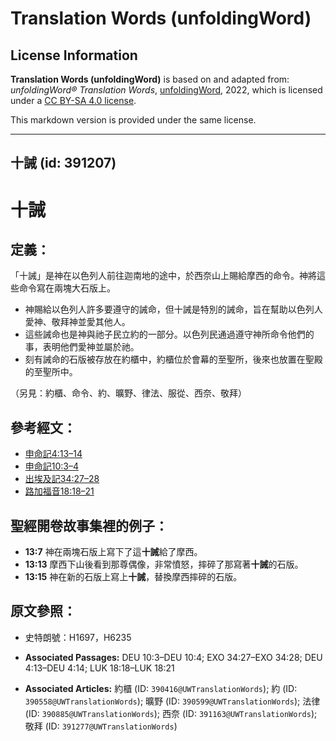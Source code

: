 # Translation Words (unfoldingWord)

## License Information

**Translation Words (unfoldingWord)** is based on and adapted from: _unfoldingWord® Translation Words_, [unfoldingWord](https://unfoldingword.org/utw), 2022, which is licensed under a [CC BY-SA 4.0 license](https://creativecommons.org/licenses/by-sa/4.0/legalcode.en).

This markdown version is provided under the same license.



--------------------------------

## 十誡 (id: 391207)

十誡
==

定義：
---

「十誡」是神在以色列人前往迦南地的途中，於西奈山上賜給摩西的命令。神將這些命令寫在兩塊大石版上。

* 神賜給以色列人許多要遵守的誡命，但十誡是特別的誡命，旨在幫助以色列人愛神、敬拜神並愛其他人。
* 這些誡命也是神與祂子民立約的一部分。以色列民通過遵守神所命令他們的事，表明他們愛神並屬於祂。
* 刻有誡命的石版被存放在約櫃中，約櫃位於會幕的至聖所，後來也放置在聖殿的至聖所中。

（另見：約櫃、命令、約、曠野、律法、服從、西奈、敬拜）

參考經文：
-----

* [申命記4:13–14](https://ref.ly/Deut4:13-Deut4:14)
* [申命記10:3–4](https://ref.ly/Deut10:3-Deut10:4)
* [出埃及記34:27–28](https://ref.ly/Exod34:27-Exod34:28)
* [路加福音18:18–21](https://ref.ly/Luke18:18-Luke18:21)

聖經開卷故事集裡的例子：
------------

* **13:7** 神在兩塊石版上寫下了這**十誡**給了摩西。
* **13:13** 摩西下山後看到那尊偶像，非常憤怒，摔碎了那寫著**十誡**的石版。
* **13:15** 神在新的石版上寫上**十誡**，替換摩西摔碎的石版。

原文參照：
-----

* 史特朗號：H1697，H6235

* **Associated Passages:** DEU 10:3–DEU 10:4; EXO 34:27–EXO 34:28; DEU 4:13–DEU 4:14; LUK 18:18–LUK 18:21
* **Associated Articles:** 約櫃 (ID: `390416@UWTranslationWords`); 約 (ID: `390558@UWTranslationWords`); 曠野 (ID: `390599@UWTranslationWords`); 法律 (ID: `390885@UWTranslationWords`); 西奈 (ID: `391163@UWTranslationWords`); 敬拜 (ID: `391277@UWTranslationWords`)

